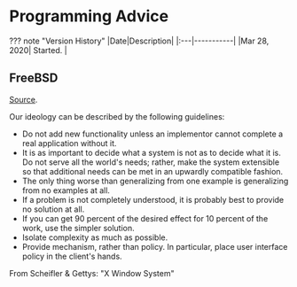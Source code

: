 # Programming Advice

??? note "Version History"
	|Date|Description|
	|:---|-----------|
	|Mar 28, 2020| Started. |

## FreeBSD

[Source](https://www.freebsd.org/doc/en_US.ISO8859-1/books/developers-handbook/introduction-archguide.html).

Our ideology can be described by the following guidelines:

- Do not add new functionality unless an implementor cannot complete a real application without it.
- It is as important to decide what a system is not as to decide what it is. Do not serve all the world's needs; rather, make the system extensible so that additional needs can be met in an upwardly compatible fashion.
- The only thing worse than generalizing from one example is generalizing from no examples at all.
- If a problem is not completely understood, it is probably best to provide no solution at all.
- If you can get 90 percent of the desired effect for 10 percent of the work, use the simpler solution.
- Isolate complexity as much as possible.
- Provide mechanism, rather than policy. In particular, place user interface policy in the client's hands.

From Scheifler & Gettys: "X Window System"
